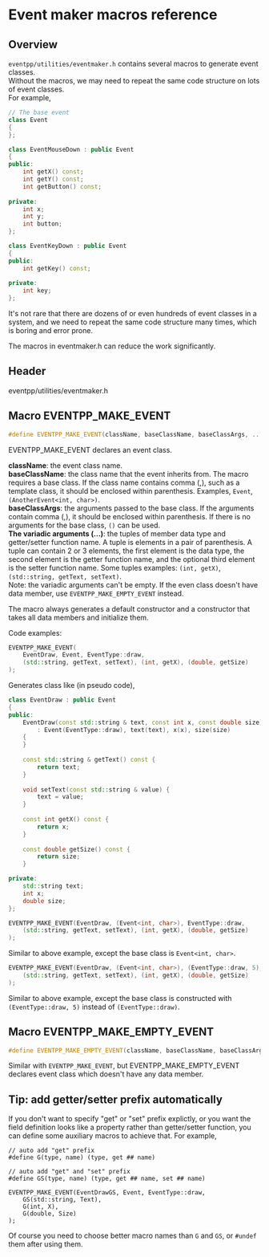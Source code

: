 # Event maker macros reference

## Overview

`eventpp/utilities/eventmaker.h` contains several macros to generate event classes.  
Without the macros, we may need to repeat the same code structure on lots of event classes.  
For example,  

```c++
// The base event
class Event
{
};

class EventMouseDown : public Event
{
public:
    int getX() const;
    int getY() const;
    int getButton() const;
    
private:
    int x;
    int y;
    int button;
};

class EventKeyDown : public Event
{
public:
    int getKey() const;
    
private:
    int key;
};

```

It's not rare that there are dozens of or even hundreds of event classes in a system, and we need to repeat the same code structure many times, which is boring and error prone.  

The macros in eventmaker.h can reduce the work significantly.

## Header

eventpp/utilities/eventmaker.h

## Macro EVENTPP_MAKE_EVENT
```c++
#define EVENTPP_MAKE_EVENT(className, baseClassName, baseClassArgs, ...)
```

EVENTPP_MAKE_EVENT declares an event class.  

**className**: the event class name.  
**baseClassName**: the class name that the event inherits from. The macro requires a base class. If the class name contains comma (,), such as a template class, it should be enclosed within parenthesis. Examples, `Event`, `(AnotherEvent<int, char>)`.  
**baseClassArgs**: the arguments passed to the base class. If the arguments contain comma (,), it should be enclosed within parenthesis. If there is no arguments for the base class, `()` can be used.  
**The variadic arguments (...)**: the tuples of member data type and getter/setter function name. A tuple is elements in a pair of parenthesis. A tuple can contain 2 or 3 elements, the first element is the data type, the second element is the getter function name, and the optional third element is the setter function name. Some tuples examples: `(int, getX)`, `(std::string, getText, setText)`.  
Note: the variadic arguments can't be empty. If the even class doesn't have data member, use `EVENTPP_MAKE_EMPTY_EVENT` instead.

The macro always generates a default constructor and a constructor that takes all data members and initialize them.  

Code examples:  
```c++
EVENTPP_MAKE_EVENT(
    EventDraw, Event, EventType::draw,
    (std::string, getText, setText), (int, getX), (double, getSize)
);
```
Generates class like (in pseudo code),
```c++
class EventDraw : public Event
{
public:
    EventDraw(const std::string & text, const int x, const double size)
        : Event(EventType::draw), text(text), x(x), size(size)
    {
    }
    
    const std::string & getText() const {
        return text;
    }
    
    void setText(const std::string & value) {
        text = value;
    }
    
    const int getX() const {
        return x;
    }
    
    const double getSize() const {
        return size;
    }

private:
    std::string text;
    int x;
    double size;
};

```

```c++
EVENTPP_MAKE_EVENT(EventDraw, (Event<int, char>), EventType::draw,
    (std::string, getText, setText), (int, getX), (double, getSize)
);
```
Similar to above example, except the base class is `Event<int, char>`.  

```c++
EVENTPP_MAKE_EVENT(EventDraw, (Event<int, char>), (EventType::draw, 5),
    (std::string, getText, setText), (int, getX), (double, getSize)
);
```
Similar to above example, except the base class is constructed with `(EventType::draw, 5)` instead of `(EventType::draw)`.  


## Macro EVENTPP_MAKE_EMPTY_EVENT
```c++
#define EVENTPP_MAKE_EMPTY_EVENT(className, baseClassName, baseClassArgs)
```

Similar with `EVENTPP_MAKE_EVENT`, but EVENTPP_MAKE_EMPTY_EVENT declares event class which doesn't have any data member.

## Tip: add getter/setter prefix automatically

If you don't want to specify "get" or "set" prefix explictly, or you want the field definition looks like a property rather than getter/setter function, you can define some auxiliary macros to achieve that. For example,

```
// auto add "get" prefix
#define G(type, name) (type, get ## name)

// auto add "get" and "set" prefix
#define GS(type, name) (type, get ## name, set ## name)

EVENTPP_MAKE_EVENT(EventDrawGS, Event, EventType::draw,
	GS(std::string, Text),
	G(int, X),
	G(double, Size)
);
```

Of course you need to choose better macro names than `G` and `GS`, or `#undef` them after using them.
